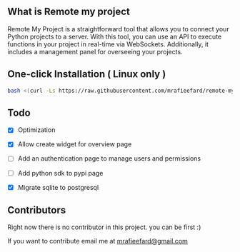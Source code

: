 ## What is Remote my project
Remote My Project is a straightforward tool that allows you to connect your Python projects to a server. With this tool, you can use an API to execute functions in your project in real-time via WebSockets. Additionally, it includes a management panel for overseeing your projects. 

## One-click Installation ( Linux only )

```bash 
bash <(curl -Ls https://raw.githubusercontent.com/mrafieefard/remote-my-project/master/install.sh)
```


## Todo
- [x] Optimization
- [x] Allow create widget for overview page
- [ ] Add an authentication page to manage users and permissions
- [ ] Add python sdk to pypi page
- [x] Migrate sqlite to postgresql


## Contributors

Right now there is no contributor in this project. you can be first :)

If you want to contribute email me at mrafieefard@gmail.com

